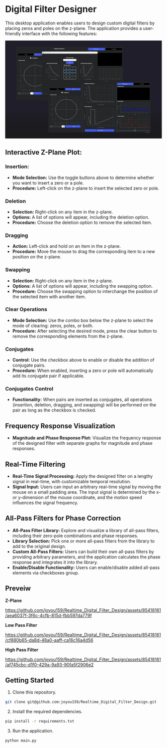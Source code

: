 # Digital Filter Designer

This desktop application enables users to design custom digital filters by placing zeros and poles on the z-plane. The application provides a user-friendly interface with the following features:

<p align="center">
  <img src="README-Assets\Filter_design.png" alt="Filter design interface" title="Filter design interface" />
</p>


## Interactive Z-Plane Plot:

### Insertion:

- **Mode Selection:** Use the toggle buttons above to determine whether you want to insert a zero or a pole.
- **Procedure:** Left-click on the z-plane to insert the selected zero or pole.
  
### Deletion

- **Selection:** Right-click on any item in the z-plane.
- **Options:** A list of options will appear, including the deletion option.
- **Procedure:** Choose the deletion option to remove the selected item.

### Dragging

- **Action:** Left-click and hold on an item in the z-plane.
- **Procedure:** Move the mouse to drag the corresponding item to a new position on the z-plane.

### Swapping

- **Selection:** Right-click on any item in the z-plane.
- **Options:** A list of options will appear, including the swapping option.
- **Procedure:** Choose the swapping option to interchange the position of the selected item with another item.

### Clear Operations

- **Mode Selection:** Use the combo box below the z-plane to select the mode of clearing: zeros, poles, or both.
- **Procedure:** After selecting the desired mode, press the clear button to remove the corresponding elements from the z-plane.

### Conjugates

- **Control:** Use the checkbox above to enable or disable the addition of conjugate pairs.
- **Procedure:** When enabled, inserting a zero or pole will automatically add its conjugate pair if applicable.

### Conjugates Control

- **Functionality:** When pairs are inserted as conjugates, all operations (insertion, deletion, dragging, and swapping) will be performed on the pair as long as the checkbox is checked.

## Frequency Response Visualization

- **Magnitude and Phase Response Plot:** Visualize the frequency response of the designed filter with separate graphs for magnitude and phase responses.

## Real-Time Filtering

- **Real-Time Signal Processing:** Apply the designed filter on a lengthy signal in real-time, with customizable temporal resolution.
- **Signal Input:** Users can input an arbitrary real-time signal by moving the mouse on a small padding area. The input signal is determined by the x- or y-dimension of the mouse coordinate, and the motion speed influences the signal frequency.

## All-Pass Filters for Phase Correction

- **All-Pass Filter Library:** Explore and visualize a library of all-pass filters, including their zero-pole combinations and phase responses.
- **Library Selection:** Pick one or more all-pass filters from the library to add to the original design.
- **Custom All-Pass Filters:** Users can build their own all-pass filters by providing arbitrary parameters, and the application calculates the phase response and integrates it into the library.
- **Enable/Disable Functionality:** Users can enable/disable added all-pass elements via checkboxes group.

## Preveiw 

**Z-Plane**

https://github.com/joyou159/Realtime_Digital_Filter_Design/assets/85418161/aea6037f-3f6c-4cfb-815d-fbb597da779f

**Low Pass Filter**

https://github.com/joyou159/Realtime_Digital_Filter_Design/assets/85418161/cf880b65-da8d-48a0-aaff-ca16c16a4d56

**High Pass Filter**

https://github.com/joyou159/Realtime_Digital_Filter_Design/assets/85418161/af745cbc-d1f0-429a-9a93-90fa5f2906e2


## Getting Started

1. Clone this repository.

```bash
git clone git@github.com:joyou159/Realtime_Digital_Filter_Design.git
```

2. Install the required dependencies.

```bash
pip install -r requirements.txt
```

3. Run the application.
``` bash 
python main.py
```
